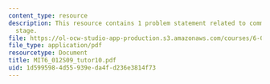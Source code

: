 ```yaml
---
content_type: resource
description: This resource contains 1 problem statement related to common collector
  stage.
file: https://ol-ocw-studio-app-production.s3.amazonaws.com/courses/6-012-microelectronic-devices-and-circuits-spring-2009/1d5995984d55939eda4fd236e3814f73_MIT6_012S09_tutor10.pdf
file_type: application/pdf
resourcetype: Document
title: MIT6_012S09_tutor10.pdf
uid: 1d599598-4d55-939e-da4f-d236e3814f73
---
```

